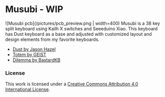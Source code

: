 # Musubi - WIP
![Musubi pcb](/pictures/pcb_preview.png | width=400)
Musubi is a 38 key split keyboard using Kailh X switches and Seeeduino Xiao. This keyboard has Dust keyboard as a base and adjusted with customized layout and design elements from my favorite keyboards.

* [Dust by Jason Hazel](https://github.com/jasonhazel/dust)
* [Totem by GEIST](https://github.com/GEIGEIGEIST/TOTEM)
* [Dilemma by BastardKB](https://github.com/Bastardkb/Dilemma)

### License
This work is licensed under a [Creative Commons Attribution 4.0 International License][cc-by].


[cc-by]: http://creativecommons.org/licenses/by/4.0/